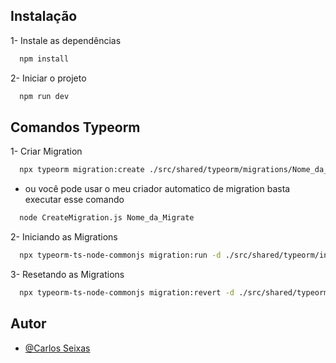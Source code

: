 ## Instalação

1- Instale as dependências

```bash
  npm install
```

2- Iniciar o projeto

```bash
  npm run dev
```

## Comandos Typeorm

1- Criar Migration

```bash
  npx typeorm migration:create ./src/shared/typeorm/migrations/Nome_da_Migration
```

-   ou você pode usar o meu criador automatico de migration basta executar esse comando

```bash
  node CreateMigration.js Nome_da_Migrate
```

2- Iniciando as Migrations

```bash
  npx typeorm-ts-node-commonjs migration:run -d ./src/shared/typeorm/index.ts
```

3- Resetando as Migrations

```bash
  npx typeorm-ts-node-commonjs migration:revert -d ./src/shared/typeorm/index.ts
```

## Autor

-   [@Carlos Seixas](https://www.github.com/carlosseixas2)
